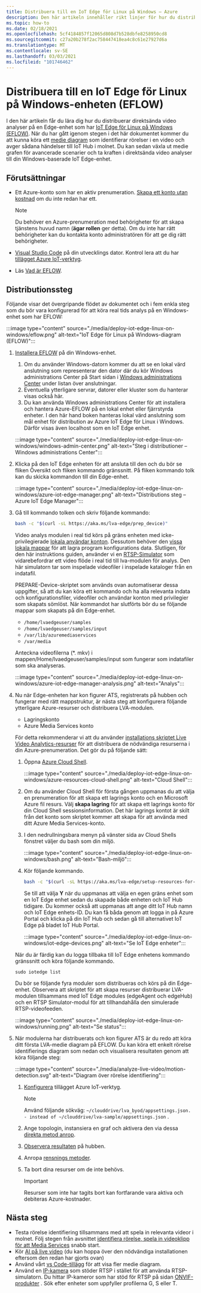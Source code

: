 ```yaml
---
title: Distribuera till en IoT Edge för Linux på Windows – Azure
description: Den här artikeln innehåller rikt linjer för hur du distribuerar till en IoT Edge för Linux på Windows-enheter.
ms.topic: how-to
ms.date: 02/18/2021
ms.openlocfilehash: 5cf4184857f12065d808d7b528dbfe8258950cd8
ms.sourcegitcommit: c27a20b278f2ac758447418ea4c8c61e27927d6a
ms.translationtype: MT
ms.contentlocale: sv-SE
ms.lasthandoff: 03/03/2021
ms.locfileid: "101746462"
---
```

# <a name="deploy-to-an-iot-edge-for-linux-on-windows-eflow-device"></a>Distribuera till en IoT Edge för Linux på Windows-enheten (EFLOW)

I den här artikeln får du lära dig hur du distribuerar direktsända video analyser på en Edge-enhet som har [IoT Edge för Linux på Windows (EFLOW)](https://docs.microsoft.com/azure/iot-edge/iot-edge-for-linux-on-windows?view=iotedge-2018-06). När du har gått igenom stegen i det här dokumentet kommer du att kunna köra ett [medie diagram](media-graph-concept.md) som identifierar rörelser i en video och avger sådana händelser till IoT Hub i molnet. Du kan sedan växla ut medie grafen för avancerade scenarier och ta kraften i direktsända video analyser till din Windows-baserade IoT Edge-enhet.

## <a name="prerequisites"></a>Förutsättningar 

* Ett Azure-konto som har en aktiv prenumeration. [Skapa ett konto utan kostnad](https://azure.microsoft.com/free/?WT.mc_id=A261C142F) om du inte redan har ett.

    > [!NOTE]
    > Du behöver en Azure-prenumeration med behörigheter för att skapa tjänstens huvud namn (**ägar rollen** ger detta). Om du inte har rätt behörigheter kan du kontakta konto administratören för att ge dig rätt behörigheter.
* [Visual Studio Code](https://code.visualstudio.com/) på din utvecklings dator. Kontrol lera att du har [tillägget Azure IoT-verktyg](https://marketplace.visualstudio.com/items?itemName=vsciot-vscode.azure-iot-tools).
* Läs [Vad är EFLOW](https://aka.ms/AzEFLOW-docs).

## <a name="deployment-steps"></a>Distributionssteg

Följande visar det övergripande flödet av dokumentet och i fem enkla steg som du bör vara konfigurerad för att köra real tids analys på en Windows-enhet som har EFLOW:

:::image type="content" source="./media/deploy-iot-edge-linux-on-windows/eflow.png" alt-text="IoT Edge för Linux på Windows-diagram (EFLOW)":::

1. [Installera EFLOW](https://aka.ms/AzEFLOW-install) på din Windows-enhet. 

    1. Om du använder Windows-datorn kommer du att se en lokal värd anslutning som representerar den dator där du kör Windows administrations Center på Start sidan i [Windows administrations Center](https://docs.microsoft.com/windows-server/manage/windows-admin-center/overview) under listan över anslutningar. 
    1. Eventuella ytterligare servrar, datorer eller kluster som du hanterar visas också här.
    1. Du kan använda Windows administrations Center för att installera och hantera Azure-EFLOW på en lokal enhet eller fjärrstyrda enheter. I den här hand boken hanteras lokal värd anslutning som mål enhet för distribution av Azure IoT Edge för Linux i Windows. Därför visas även localhost som en IoT Edge enhet.

    :::image type="content" source="./media/deploy-iot-edge-linux-on-windows/windows-admin-center.png" alt-text="Steg i distributioner – Windows administrations Center":::
1. Klicka på den IoT Edge enheten för att ansluta till den och du bör se fliken Översikt och fliken kommando gränssnitt. På fliken kommando tolk kan du skicka kommandon till din Edge-enhet.
 
    :::image type="content" source="./media/deploy-iot-edge-linux-on-windows/azure-iot-edge-manager.png" alt-text="Distributions steg – Azure IoT Edge Manager":::
1. Gå till kommando tolken och skriv följande kommando:
    
    ```bash
    bash -c "$(curl -sL https://aka.ms/lva-edge/prep_device)"
    ```

    Video analys modulen i real tid körs på gräns enheten med icke-privilegierade [lokala användar konton](deploy-iot-edge-device.md#create-and-use-local-user-account-for-deployment). Dessutom behöver den [vissa lokala mappar](deploy-iot-edge-device.md#granting-permissions-to-device-storage) för att lagra program konfigurations data. Slutligen, för den här instruktions guiden, använder vi en [RTSP-Simulator](https://github.com/Azure/live-video-analytics/tree/master/utilities/rtspsim-live555) som vidarebefordrar ett video flöde i real tid till lva-modulen för analys. Den här simulatorn tar som inspelade videofiler i inspelade kataloger från en indatafil. 
    
    PREPARE-Device-skriptet som används ovan automatiserar dessa uppgifter, så att du kan köra ett kommando och ha alla relevanta indata och konfigurationsfiler, videofiler och användar konton med privilegier som skapats sömlöst. När kommandot har slutförts bör du se följande mappar som skapats på din Edge-enhet. 
    
    * `/home/lvaedgeuser/samples`
    * `/home/lvaedgeuser/samples/input`
    * `/var/lib/azuremediaservices`
    * `/var/media`
    
    Anteckna videofilerna (*. mkv) i mappen/Home/lvaedgeuser/samples/input som fungerar som indatafiler som ska analyseras. 
    
    :::image type="content" source="./media/deploy-iot-edge-linux-on-windows/azure-iot-edge-manager-analysis.png" alt-text="Analys":::
1. Nu när Edge-enheten har kon figurer ATS, registrerats på hubben och fungerar med rätt mappstruktur, är nästa steg att konfigurera följande ytterligare Azure-resurser och distribuera LVA-modulen. 

    * Lagringskonto
    * Azure Media Services konto

    För detta rekommenderar vi att du använder [installations skriptet Live Video Analytics-resurser](https://github.com/Azure/live-video-analytics/tree/master/edge/setup) för att distribuera de nödvändiga resurserna i din Azure-prenumeration. Det gör du på följande sätt:

    1. Öppna [Azure Cloud Shell](https://ms.portal.azure.com/#cloudshell/).

        :::image type="content" source="./media/deploy-iot-edge-linux-on-windows/azure-resources-cloud-shell.png" alt-text="Cloud Shell":::
    1. Om du använder Cloud Shell för första gången uppmanas du att välja en prenumeration för att skapa ett lagrings konto och en Microsoft Azure fil resurs. Välj **skapa lagring** för att skapa ett lagrings konto för din Cloud Shell sessionsinformation. Det här lagrings kontot är skilt från det konto som skriptet kommer att skapa för att använda med ditt Azure Media Services-konto.
    1. I den nedrullningsbara menyn på vänster sida av Cloud Shells fönstret väljer du bash som din miljö.

        :::image type="content" source="./media/deploy-iot-edge-linux-on-windows/bash.png" alt-text="Bash-miljö":::
    1. Kör följande kommando.

        ```bash
        bash -c "$(curl -sL https://aka.ms/lva-edge/setup-resources-for-samples)"
        ```
        
        Se till att välja **Y** när du uppmanas att välja en egen gräns enhet som en IoT Edge enhet sedan du skapade både enheten och IoT Hub tidigare. Du kommer också att uppmanas att ange ditt IoT Hub namn och IoT Edge enhets-ID. Du kan få båda genom att logga in på Azure Portal och klicka på din IoT Hub och sedan gå till alternativet IoT Edge på bladet IoT Hub Portal.

        :::image type="content" source="./media/deploy-iot-edge-linux-on-windows/iot-edge-devices.png" alt-text="Se IoT Edge enheter":::

    När du är färdig kan du logga tillbaka till IoT Edge enhetens kommando gränssnitt och köra följande kommando.
    
    `sudo iotedge list`
    
    Du bör se följande fyra moduler som distribueras och körs på din Edge-enhet. Observera att skriptet för att skapa resurser distribuerar LVA-modulen tillsammans med IoT Edge modules (edgeAgent och edgeHub) och en RTSP Simulator-modul för att tillhandahålla den simulerade RTSP-videofeeden.
    
    :::image type="content" source="./media/deploy-iot-edge-linux-on-windows/running.png" alt-text="Se status":::
1. När modulerna har distribuerats och kon figurer ATS är du redo att köra ditt första LVA-medie diagram på EFLOW. Du kan köra ett enkelt rörelse identifierings diagram som nedan och visualisera resultaten genom att köra följande steg:

    :::image type="content" source="./media/analyze-live-video/motion-detection.svg" alt-text="Diagram över rörelse identifiering":::

    1. [Konfigurera](get-started-detect-motion-emit-events-quickstart.md#configure-the-azure-iot-tools-extension) tillägget Azure IoT-verktyg.
    
        > [!Note]
        > Använd följande sökväg: `~/clouddrive/lva_byod/appsettings.json. - instead of ~/clouddrive/lva-sample/appsettings.json` .
    1. Ange topologin, instansiera en graf och aktivera den via dessa [direkta metod anrop](get-started-detect-motion-emit-events-quickstart.md#use-direct-method-calls).
    1. [Observera resultaten](get-started-detect-motion-emit-events-quickstart.md#observe-results) på hubben.
    1. Anropa [rensnings metoder](get-started-detect-motion-emit-events-quickstart.md#invoke-graphinstancedeactivate).
    1. Ta bort dina resurser om de inte behövs.

        > [!IMPORTANT]
        > Resurser som inte har tagits bort kan fortfarande vara aktiva och debiteras Azure-kostnader.
    
## <a name="next-steps"></a>Nästa steg

* Testa rörelse identifiering tillsammans med att spela in relevanta videor i molnet. Följ stegen från avsnittet [identifiera rörelse, spela in videoklipp för att Media Services](detect-motion-record-video-clips-media-services-quickstart.md#review-the-sample-video) snabb start.
* Kör [AI på live video](use-your-model-quickstart#overview) (du kan hoppa över den nödvändiga installationen eftersom den redan har gjorts ovan)
* Använd vårt [vs Code-tillägg](https://marketplace.visualstudio.com/items?itemName=ms-azuretools.live-video-analytics-edge) för att visa fler medie diagram.
* Använd en [IP-kamera](https://en.wikipedia.org/wiki/IP_camera)  som stöder RTSP i stället för att använda RTSP-simulatorn. Du hittar IP-kameror som har stöd för RTSP på sidan [ONVIF-produkter](https://www.onvif.org/conformant-products/) . Sök efter enheter som uppfyller profilerna G, S eller T.

